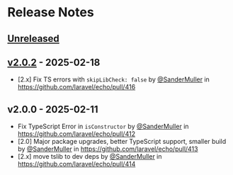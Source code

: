 # Release Notes

## [Unreleased](https://github.com/laravel/echo/compare/v2.0.2...2.x)

## [v2.0.2](https://github.com/laravel/echo/compare/v2.0.0...v2.0.2) - 2025-02-18

- [2.x] Fix TS errors with `skipLibCheck: false` by [@SanderMuller](https://github.com/SanderMuller) in https://github.com/laravel/echo/pull/416

## v2.0.0 - 2025-02-11

- Fix TypeScript Error in `isConstructor` by [@SanderMuller](https://github.com/SanderMuller) in https://github.com/laravel/echo/pull/412
- [2.0] Major package upgrades, better TypeScript support, smaller build by [@SanderMuller](https://github.com/SanderMuller) in https://github.com/laravel/echo/pull/413
- [2.x] move tslib to dev deps by [@SanderMuller](https://github.com/SanderMuller) in https://github.com/laravel/echo/pull/414
